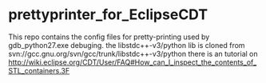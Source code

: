 # prettyprinter_for_EclipseCDT
This repo contains the config files for pretty-printing used by gdb_python27.exe debuging.
the libstdc++-v3/python lib is cloned from svn://gcc.gnu.org/svn/gcc/trunk/libstdc++-v3/python
there is an tutorial on http://wiki.eclipse.org/CDT/User/FAQ#How_can_I_inspect_the_contents_of_STL_containers.3F
